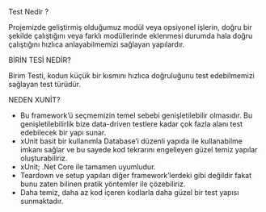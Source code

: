 Test Nedir ? 

Projemizde geliştirmiş olduğumuz modül veya opsiyonel işlerin, doğru bir şekilde çalıştığını veya farklı modüllerinde eklenmesi durumda hala doğru çalıştığını hızlıca anlayabilmemizi sağlayan yapılardır.

BİRİN TESİ NEDİR?

Birim Testi, kodun küçük bir kısmını hızlıca doğruluğunu test edebilmemizi sağlayan test türüdür.

NEDEN XUNİT?

- Bu framework’ü seçmemizin temel sebebi genişletilebilir olmasıdır. 
Bu genişletilebilirlik bize data-driven testlere kadar çok fazla alanı test edebilecek bir yapı sunar. 
- xUnit basit bir kullanımla Database’i düzenli yapıda ile kullanabilme imkanı sağlar ve bu sayede kod tekrarını engelleyen güzel temiz yapılar oluşturabiliriz. 
- xUnit; .Net Core ile tamamen uyumludur. 
- Teardown ve setup yapıları diğer framework’lerdeki gibi değildir fakat bunu zaten bilinen pratik yöntemler ile çözebiliriz. 
- Daha temiz, daha az kod içeren kodlarla daha güzel bir test yapısı sunmaktadır.

